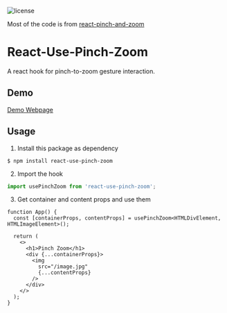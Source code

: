 
![license](https://img.shields.io/github/license/mashape/apistatus.svg?style=flat-square)

Most of the code is from [react-pinch-and-zoom](https://github.com/conradlo/react-pinch-and-zoom)

# React-Use-Pinch-Zoom

A react hook for pinch-to-zoom gesture interaction.

## Demo

[Demo Webpage](https://noverish.github.io/react-use-pinch-zoom/)

## Usage

1. Install this package as dependency

```shell
$ npm install react-use-pinch-zoom
```

2. Import the hook

```jsx
import usePinchZoom from 'react-use-pinch-zoom';
```

3. Get container and content props and use them

```tsx
function App() {
  const [containerProps, contentProps] = usePinchZoom<HTMLDivElement, HTMLImageElement>();

  return (
    <>
      <h1>Pinch Zoom</h1>
      <div {...containerProps}>
        <img
          src="/image.jpg"
          {...contentProps}
        />
      </div>
    </>
  );
}
```